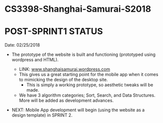 # CS3398-Shanghai-Samurai-S2018

# POST-SPRINT1 STATUS
  Date: 02/25/2018

  - The prototype of the website is built and functioning (prototyped using wordpress and HTML). 
     - LINK: www.shanghaisamurai.wordpress.com
     - This gives us a great starting point for the mobile app when it comes to mimicking the design of the desktop site.
       - This is simply a working prototype, so aesthetic tweaks will be made.
     - We have 3 algorithm categories; Sort, Search, and Data Structures. More will be added as development advances.

  - NEXT: Mobile App development will begin (using the website as a design template) in SPRINT 2.
